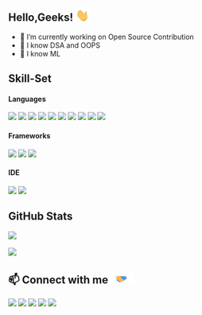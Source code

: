 ## Hello,Geeks! <img src="https://raw.githubusercontent.com/KishoreDT/KishoreDT/master/wave.gif" width="30px">

<!--
**KishoreDT/KishoreDT** is a ✨ _special_ ✨ repository because its `README.md` (this file) appears on your GitHub profile.
-->

- 🔭 I’m currently working on Open Source Contribution
- 🌱 I know DSA and OOPS
- 🌱 I know ML

## Skill-Set

#### Languages
![](https://img.shields.io/badge/Python-3776AB?style=for-the-badge&logo=python&logoColor=white)
![](https://img.shields.io/badge/HTML5-E34F26?style=for-the-badge&logo=html5&logoColor=white)
![](https://img.shields.io/badge/CSS3-1572B6?style=for-the-badge&logo=css3&logoColor=white)
![](https://img.shields.io/badge/PHP-777BB4?style=for-the-badge&logo=php&logoColor=white)
![](https://img.shields.io/badge/C-00599C?style=for-the-badge&logo=c&logoColor=white)
![](https://img.shields.io/badge/C%2B%2B-00599C?style=for-the-badge&logo=c%2B%2B&logoColor=white)
![](https://img.shields.io/badge/Java-ED8B00?style=for-the-badge&logo=java&logoColor=white)
![](https://img.shields.io/badge/Pandas-2C2D72?style=for-the-badge&logo=pandas&logoColor=white)
![](https://img.shields.io/badge/Numpy-777BB4?style=for-the-badge&logo=numpy&logoColor=white)
![](https://img.shields.io/badge/MySQL-00000F?style=for-the-badge&logo=mysql&logoColor=white)

#### Frameworks
![](https://img.shields.io/badge/OpenCV-27338e?style=for-the-badge&logo=OpenCV&logoColor=white)
![](https://img.shields.io/badge/Jupyter-F37626.svg?&style=for-the-badge&logo=Jupyter&logoColor=white)
![](https://img.shields.io/badge/Git-F05032?style=for-the-badge&logo=git&logoColor=white)

#### IDE
![](https://img.shields.io/badge/Visual_Studio_Code-0078D4?style=for-the-badge&logo=visual%20studio%20code&logoColor=white)
![](https://img.shields.io/badge/Colab-F9AB00?style=for-the-badge&logo=googlecolab&color=525252)


## GitHub Stats
<p>
<a href="https://github.com/KishoreDT/KishoreDT">
  <img src="https://github-readme-stats.vercel.app/api?username=KishoreDT&show_icons=true&hide=stars&bg_color=30,4568dc,b06ab3&title_color=fff&text_color=fff&icon_color=fff" border_radius = 5px />
</a>
</p>
<p>
<a href="https://github.com/KishoreDT/KishoreDT">
  <img src="https://github-readme-stats.vercel.app/api/top-langs/?username=KishoreDT&show_icons=true&bg_color=30,4568dc,b06ab3&title_color=fff&text_color=fff&icon_color=fff" border_radius = 5px />
</a>
</p>

## 📫 Connect with me<img src="handshake.gif" height="24px">
[![](https://img.shields.io/badge/Yahoo!-6001D2?style=for-the-badge&logo=Yahoo!&logoColor=white)](mailto:kishoredt@yahoo.com)
[![](https://img.shields.io/badge/LinkedIn-0077B5?style=for-the-badge&logo=linkedin&logoColor=white)](https://www.linkedin.com/in/kishore-dt/)
[![](https://img.shields.io/badge/-Hackerrank-2EC866?style=for-the-badge&logo=HackerRank&logoColor=white)](https://www.hackerrank.com/KishoreDT)
[![](	https://img.shields.io/badge/Kaggle-20BEFF?style=for-the-badge&logo=Kaggle&logoColor=white)](https://www.kaggle.com/KishoreDT)
[![](https://img.shields.io/badge/Instagram-E4405F?style=for-the-badge&logo=instagram&logoColor=white)](https://www.instagram.com/kishore.dt/)
